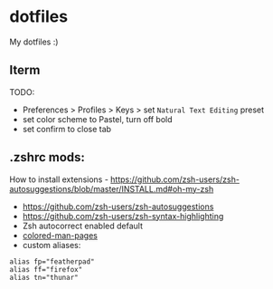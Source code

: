 # dotfiles

My dotfiles :)

Iterm
---
TODO:
- Preferences > Profiles > Keys > set `Natural Text Editing` preset
- set color scheme to Pastel, turn off bold
- set confirm to close tab

.zshrc mods:
---
How to install extensions - https://github.com/zsh-users/zsh-autosuggestions/blob/master/INSTALL.md#oh-my-zsh

- https://github.com/zsh-users/zsh-autosuggestions
- https://github.com/zsh-users/zsh-syntax-highlighting
- Zsh autocorrect enabled default
- [colored-man-pages](https://github.com/robbyrussell/oh-my-zsh/blob/master/plugins/colored-man-pages/colored-man-pages.plugin.zsh)
- custom aliases:
```
alias fp="featherpad"
alias ff="firefox"
alias tn="thunar"
```
